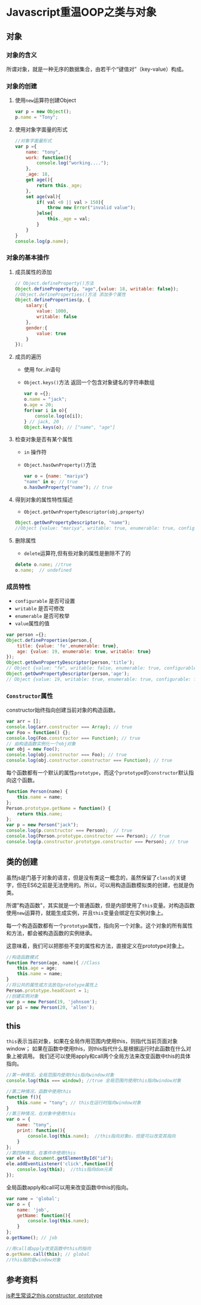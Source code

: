 # Javascript重温OOP之类与对象
## 对象

### 对象的含义
所谓对象，就是一种无序的数据集合，由若干个“键值对”（key-value）构成。

### 对象的创建
1. 使用`new`运算符创建Object
	
	```js
	var p = new Object();
	p.name = "Tony";	
	```
2. 使用对象字面量的形式
	
	```js
	//对象字面量形式
	var p ={
		name: "tony",
		work: function(){
			console.log("working....");
		},
		_age: 18,
		get age(){
			return this._age;
		},
		set age(val){
			if( val <0 || val > 150){
				throw new Error("invalid value");
			}else{
				this._age = val;
			}
		}
	}
	console.log(p.name);
	```

### 对象的基本操作

1. 成员属性的添加
	
	```js
	// Object.defineProperty()方法
	Object.defineProperty(p, "age",{value: 18, writable: false});
	//Object.defineProperties()方法 添加多个属性
	Object.defineProperties(p, {
		salary:{
			value: 1000,
			writable: false
		},
		gender:{
			value: true
		}
	});
	```
2. 成员的遍历

	- 使用 for..in语句
	- `Object.keys()`方法  返回一个包含对象键名的字符串数组
	
		```js
		var o ={};
		o.name = "jack";
		o.age = 20;
		for(var i in o){
			console.log(o[i]);
		} // jack, 20
		Object.keys(o); // ["name", "age"]
		```
		
3. 检查对象是否有某个属性
	
	- `in` 操作符
	- `Object.hasOwnProperty()`方法
		
		```js
		var o = {name: "mariya"}
		"name" in o; // true
		o.hasOwnProperty("name"); // true
		```
		
4. 得到对象的属性特性描述

	- `Object.getOwnPropertyDescriptor(obj,property)`

	```js
	Object.getOwnPropertyDescriptor(o, "name");
	//Object {value: "mariya", writable: true, enumerable: true, configurable: true}
	```	
	
5. 删除属性
	
	- `delete`运算符,但有些对象的属性是删除不了的
	
	```js
	delete o.name; //true
	o.name;  // undefined 
	```
	
### 成员特性

- `configurable` 是否可设置
- `writable` 是否可修改
- `enumerable` 是否可枚举
- `value`属性的值

```js
var person ={};
Object.defineProperties(person,{
	title: {value: 'fe',enumerable: true},
	age: {value: 19, enumerable: true, writable: true}
});
Object.getOwnPropertyDescriptor(person,'title');
// Object {value: "fe", writable: false, enumerable: true, configurable: false}
Object.getOwnPropertyDescriptor(person,'age');
// Object {value: 19, writable: true, enumerable: true, configurable: false}
```

### `Constructor`属性
constructor始终指向创建当前对象的构造函数。

```js
var arr = [];
console.log(arr.constructor === Array); // true
var Foo = function() {};
console.log(Foo.constructor === Function); // true
// 由构造函数实例化一个obj对象
var obj = new Foo();
console.log(obj.constructor === Foo); // true
console.log(obj.constructor.constructor === Function); // true
```

每个函数都有一个默认的属性`prototype`，而这个`prototype`的`constructor`默认指向这个函数。

```js
function Person(name) {
    this.name = name;
};
Person.prototype.getName = function() {
    return this.name;
};
var p = new Person("jack");
console.log(p.constructor === Person);  // true
console.log(Person.prototype.constructor === Person); // true
console.log(p.constructor.prototype.constructor === Person); // true
```

## 类的创建
虽然js是门基于对象的语言，但是没有类这一概念的，虽然保留了`class`的关键字，但在ES6之前是无法使用的。所以，可以用构造函数模拟类的创建，也就是伪类。

所谓"构造函数"，其实就是一个普通函数，但是内部使用了`this`变量。对构造函数使用`new`运算符，就能生成实例，并且`this`变量会绑定在实例对象上。

每一个构造函数都有一个`prototype`属性，指向另一个对象。这个对象的所有属性和方法，都会被构造函数的实例继承。

这意味着，我们可以把那些不变的属性和方法，直接定义在prototype对象上。

```js
//构造函数模式
function Person(age, name){ //Class
	this.age = age;
	this.name = name;
}
//将公共的属性或方法放在prototype属性上
Person.prototype.headCount = 1;
//创建实例对象
var p = new Person(19, 'johnsom');
var p1 = new Person(20, 'allen');
```

## this
`this`表示当前对象，如果在全局作用范围内使用this，则指代当前页面对象window； 如果在函数中使用this，则this指代什么是根据运行时此函数在什么对象上被调用。 我们还可以使用apply和call两个全局方法来改变函数中this的具体指向。


```js
//第一种情况，全局范围内使用this指向window对象
console.log(this === window); //true 全局范围内使用this指向window对象

//第二种情况，函数中使用this
function f(){
	this.name = "tony"; // this在运行时指向window对象
}
//第三种情况，在对象中使用this
var o = {
	name: "tony",
	print: function(){
		console.log(this.name);  //this指向对象o，但是可以改变其指向
	}
};
//第四种情况，在事件中使用this
var ele = document.getElementById("id");
ele.addEventListener('click',function(){
	console.log(this);  //this指向dom元素
});
```
全局函数apply和call可以用来改变函数中this的指向。

```js
var name = 'global';
var o = {
	name: 'job',
	getName: function(){
		console.log(this.name);
	}
};
o.getName(); // job

//用call或apply改变函数中this的指向
o.getName.call(this); // global
//this指的是window对象

```

## 参考资料
[js老生常谈之this,constructor ,prototype](http://www.haorooms.com/post/js_constructor_pro)
